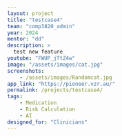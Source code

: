 ```yaml
---
layout: project
title: "testcase4"
team: "comp3820_admin"
year: 2024
mentor: "dd"
description: >
  test new feature
youtube: "FWUP_jTtZ4w"
image: "/assets/images/cat.jpg"
screenshots:
    - /assets/images/Randomcat.jpg
app_link: "https://pioneer.vzr.au/"
permalink: /projects/testcase4/
tags:
    - Medication
    - Risk Calculation
    - AI
designed_for: "Clinicians"
---
```

    